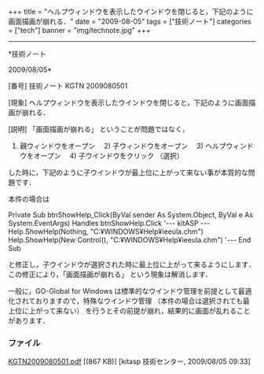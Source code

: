 ﻿+++
title = "ヘルプウィンドウを表示したウインドウを閉じると，下記のように画面描画が崩れる．"
date = "2009-08-05"
tags = ["技術ノート"]
categories = ["tech"]
banner = "img/technote.jpg"
+++

-----------------------------------------------------------------------------------------------------------------------------

*技術ノート

2009/08/05*


[番号]
技術ノート KGTN 2009080501

[現象]
ヘルプウィンドウを表示したウインドウを閉じると，下記のように画面描画が崩れる．

[説明]
「画面描画が崩れる」 ということが問題ではなく，

1) 親ウィンドウをオープン
　2) 子ウィンドウをオープン
　3) ヘルプウィンドウをオープン
　4) 子ウインドウをクリック （選択）

した時に，下記のように子ウインドウが最上位に上がって来ない事が本質的な問題です．

本件の場合は

Private Sub btnShowHelp_Click(ByVal sender As System.Object, ByVal e As
System.EventArgs)
Handles btnShowHelp.Click
'--- kitASP --- Help.ShowHelp(Nothing,
"C:¥WINDOWS¥Help¥ieeula.chm")
Help.ShowHelp(New Control(), "C:¥WINDOWS¥Help¥ieeula.chm")
'---
End Sub

と修正し，子ウインドウが選択された時に最上位に上がって来るようにします．この修正により，「画面描画が崩れる」
という現象は解消します．

一般に，GO-Global for Windows
は標準的なウインドウ管理を前提として最適化されておりますので，特殊なウインドウ管理
（本件の場合は選択されても最上位に上がって来ない）
を行うとその前提が崩れ，結果的に画面が乱れることがあります．


### ファイル

 
 


[KGTN2009080501.pdf](http://techreport.kitasp.net/attachments/download/27/KGTN2009080501.pdf)
 [(867 KB)] [kitasp 技術センター, 2009/08/05
09:33]


 


 

